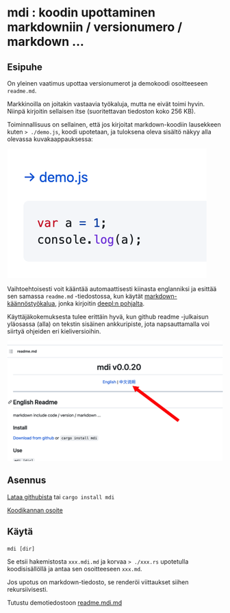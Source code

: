 # mdi : koodin upottaminen markdowniin / versionumero / markdown ...

## Esipuhe

On yleinen vaatimus upottaa versionumerot ja demokoodi osoitteeseen `readme.md`.

Markkinoilla on joitakin vastaavia työkaluja, mutta ne eivät toimi hyvin. Niinpä kirjoitin sellaisen itse (suoritettavan tiedoston koko 256 KB).

Toiminnallisuus on sellainen, että jos kirjoitat markdown-koodiin lausekkeen kuten `> ./demo.js`, koodi upotetaan, ja tuloksena oleva sisältö näkyy alla olevassa kuvakaappauksessa:

![](https://raw.githubusercontent.com/gcxfd/img/gh-pages/i9g9We.png)

Vaihtoehtoisesti voit kääntää automaattisesti kiinasta englanniksi ja esittää sen samassa `readme.md` -tiedostossa, kun käytät [markdown-käännöstyökalua](https://rmw.link/log/2021-12-09-markdown-translate), jonka kirjoitin [deepl:n pohjalta](https://rmw.link/log/2021-12-09-markdown-translate).

Käyttäjäkokemuksesta tulee erittäin hyvä, kun github readme -julkaisun yläosassa (alla) on tekstin sisäinen ankkuripiste, jota napsauttamalla voi siirtyä ohjeiden eri kieliversioihin.

![](https://raw.githubusercontent.com/gcxfd/img/gh-pages/YQfKiS.png)

## Asennus

[Lataa githubista](https://github.com/rmw-lib/mdi/releases) tai `cargo install mdi`

[Koodikannan osoite](https://github.com/rmw-lib/mdi)

## Käytä

`mdi [dir]`

Se etsii hakemistosta `xxx.mdi.md` ja korvaa `> ./xxx.rs` upotetulla koodisisällöllä ja antaa sen osoitteeseen `xxx.md`.

Jos upotus on markdown-tiedosto, se renderöi viittaukset siihen rekursiivisesti.

Tutustu demotiedostoon [readme.mdi.md](https://raw.githubusercontent.com/rmw-lib/mdi/master/readme.mdi.md)